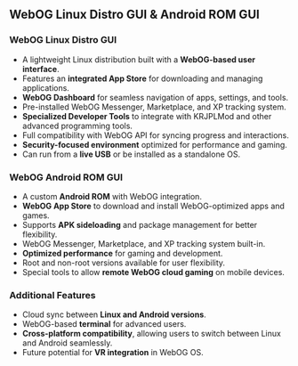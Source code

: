 ## WebOG Linux Distro GUI & Android ROM GUI

### WebOG Linux Distro GUI
- A lightweight Linux distribution built with a **WebOG-based user interface**.
- Features an **integrated App Store** for downloading and managing applications.
- **WebOG Dashboard** for seamless navigation of apps, settings, and tools.
- Pre-installed WebOG Messenger, Marketplace, and XP tracking system.
- **Specialized Developer Tools** to integrate with KRJPLMod and other advanced programming tools.
- Full compatibility with WebOG API for syncing progress and interactions.
- **Security-focused environment** optimized for performance and gaming.
- Can run from a **live USB** or be installed as a standalone OS.

### WebOG Android ROM GUI
- A custom **Android ROM** with WebOG integration.
- **WebOG App Store** to download and install WebOG-optimized apps and games.
- Supports **APK sideloading** and package management for better flexibility.
- WebOG Messenger, Marketplace, and XP tracking system built-in.
- **Optimized performance** for gaming and development.
- Root and non-root versions available for user flexibility.
- Special tools to allow **remote WebOG cloud gaming** on mobile devices.

### Additional Features
- Cloud sync between **Linux and Android versions**.
- WebOG-based **terminal** for advanced users.
- **Cross-platform compatibility**, allowing users to switch between Linux and Android seamlessly.
- Future potential for **VR integration** in WebOG OS.

